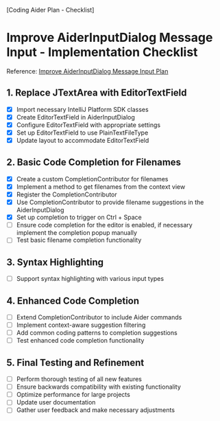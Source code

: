 [Coding Aider Plan - Checklist]

# Improve AiderInputDialog Message Input - Implementation Checklist

Reference: [Improve AiderInputDialog Message Input Plan](improve_aiderinputdialog_message_input.md)

## 1. Replace JTextArea with EditorTextField

- [x] Import necessary IntelliJ Platform SDK classes
- [x] Create EditorTextField in AiderInputDialog
- [x] Configure EditorTextField with appropriate settings
- [x] Set up EditorTextField to use PlainTextFileType
- [x] Update layout to accommodate EditorTextField

## 2. Basic Code Completion for Filenames

- [x] Create a custom CompletionContributor for filenames
- [x] Implement a method to get filenames from the context view
- [x] Register the CompletionContributor
- [x] Use CompletionContributor to provide filename suggestions in the AiderInputDialog
- [x] Set up completion to trigger on Ctrl + Space
- [ ] Ensure code completion for the editor is enabled, if necessary implement the completion popup manually
- [ ] Test basic filename completion functionality

## 3. Syntax Highlighting

- [ ] Support syntax highlighting with various input types

## 4. Enhanced Code Completion

- [ ] Extend CompletionContributor to include Aider commands
- [ ] Implement context-aware suggestion filtering
- [ ] Add common coding patterns to completion suggestions
- [ ] Test enhanced code completion functionality

## 5. Final Testing and Refinement

- [ ] Perform thorough testing of all new features
- [ ] Ensure backwards compatibility with existing functionality
- [ ] Optimize performance for large projects
- [ ] Update user documentation
- [ ] Gather user feedback and make necessary adjustments
